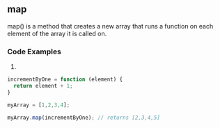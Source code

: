 ## map
map() is a method that creates a new array that runs a function on each element of the array it is called on.

### Code Examples
1. 
```javascript
incrementByOne = function (element) {
  return element + 1;
}

myArray = [1,2,3,4];

myArray.map(incrementByOne); // returns [2,3,4,5]
```

